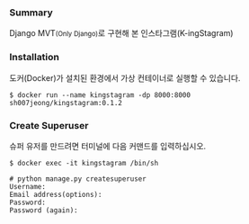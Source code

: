 ### Summary
Django MVT<small>(Only Django)</small>로 구현해 본 인스타그램(K-ingStagram)

### Installation
도커(Docker)가 설치된 환경에서 가상 컨테이너로 실행할 수 있습니다.

```shell
$ docker run --name kingstagram -dp 8000:8000 sh007jeong/kingstagram:0.1.2
```

### Create Superuser
슈퍼 유저를 만드려면 터미널에 다음 커맨드를 입력하십시오.
```shell
$ docker exec -it kingstagram /bin/sh

# python manage.py createsuperuser
Username:
Email address(options):
Password:
Password (again):
```
